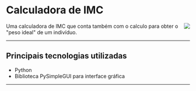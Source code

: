 # Calculadora de IMC


<p><img align="right" src="https://i.ibb.co/0cVWbQr/calcIMC.jpg"/></p>


<p>Uma calculadora de IMC que conta também com o calculo para obter o "peso ideal" de um indivíduo.</p>
<hr>

## Principais tecnologias utilizadas

* Python
* Biblioteca PySimpleGUI para interface gráfica

<hr>
</body>
